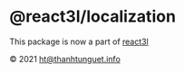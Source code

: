 @react3l/localization
=====================

This package is now a part of [react3l](https://github.com/react3l/react3l)

&copy; 2021 [ht@thanhtunguet.info](mailto:<ht@thanhtunguet.info>)
